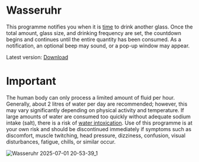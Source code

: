# Wasseruhr
This programme notifies you when it is [time](https://www.youtube.com/watch?v=0LL9BwHBfdk) to drink another glass. Once the total amount, glass size, and drinking frequency are set, the countdown begins and continues until the entire quantity has been consumed. As a notification, an optional beep may sound, or a pop-up window may appear.

Latest version: [Download](https://github.com/Alsweider/Wasseruhr/releases/latest)

# Important

The human body can only process a limited amount of fluid per hour. Generally, about 2 litres of water per day are recommended; however, this may vary significantly depending on physical activity and temperature. If large amounts of water are consumed too quickly without adequate sodium intake (salt), there is a risk of [water intoxication](https://en.wikipedia.org/wiki/Water_intoxication).
Use of this programme is at your own risk and should be discontinued immediately if symptoms such as discomfort, muscle twitching, head pressure, dizziness, confusion, visual disturbances, fatigue, chills, or similar occur.

![Wasseruhr 2025-07-01 20-53-39_1](https://github.com/user-attachments/assets/747d6ba2-202f-4c05-af13-d384c4101282)
